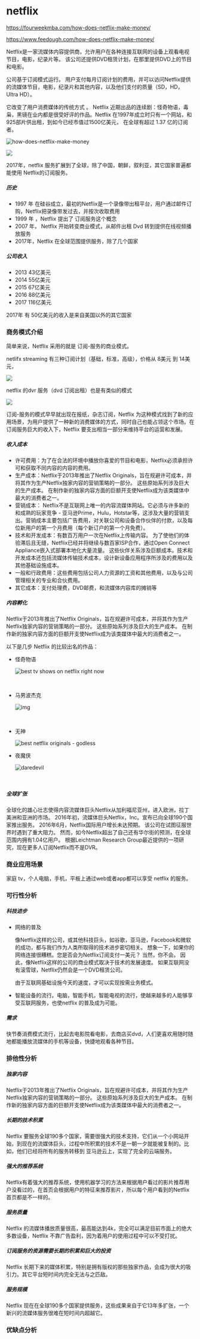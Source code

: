 # netflix



https://fourweekmba.com/how-does-netflix-make-money/

https://www.feedough.com/how-does-netflix-make-money/



Netflix是一家流媒体内容提供商，允许用户在各种连接互联网的设备上观看电视节目，电影，纪录片等。 该公司还提供DVD租赁计划，在那里提供DVD上的节目和电影。

公司基于订阅模式运行。 用户支付每月订阅计划的费用，并可以访问Netflix提供的流媒体节目，电影，纪录片和其他内容，以及他们支付的质量（SD，HD，Ultra HD）。

它改变了用户消费媒体的传统方式 。 Netflix 近期出品的连续剧：怪奇物语，毒枭，黑镜在业内都是很受好评的作品。Netflix 在1997年成立时只有一个网站，和925部片供出租，到如今已经市值过1500亿美元， 在全球有超过 1.37 亿的订阅者。 

![how-does-netflix-make-money](https://fourweekmba.com/wp-content/uploads/2018/06/netflix-business-model-infographic.png)



![](./globa.jpg)

2017年，netflix 服务扩展到了全球，除了中国，朝鲜，叙利亚，其它国家普遍都能使用 Netflix的订阅服务。





##### 历史

* 1997 年 在硅谷成立，最初的Netflix是一个录像带出租平台，用户通过邮件订购，Netflix把录像带发过去，并按次收取费用
* 1999 年 ，Netflix 提出了 订阅服务这个概念
* 2007 年， Netflix 开始转变商业模式，从邮件出租 Dvd 转到提供在线视频播放服务
* 2017年，Netflix 在全球范围提供服务，除了几个国家






##### 公司收入

* 2013        43亿美元
* 2014        55亿美元
* 2015        67亿美元
* 2016        88亿美元
* 2017        116亿美元



2017年 有 50亿美元的收入是来自美国以外的其它国家

### 商务模式介绍

简单来说，Netflix 采用的就是 订阅-服务的商业模式。

netlifx streaming 有三种订阅计划（基础，标准，高级），价格从 8美元 到 14美元，

![](payment.jpg)

netflix 的dvr 服务（dvd 订阅出租）也是有类似的模式

![](dvr.png)



订阅-服务的模式早早就出现在报纸，杂志订阅，Netflix 为这种模式找到了新的应用场景，为用户提供了一种新的消费媒体的方式，同时自己也能占领这个市场。在订阅服务巨大的收入下，Netflix 要支出相当一部分来维持平台的运营和发展。

##### 收入成本

* 许可费用：为了在合法的环境中播放你喜爱的节目和电影，Netflix必须承担许可和获取不同内容的内容的费用。
* 生产成本：Netflix于2013年推出了Netflix Originals，旨在规避许可成本，并将其作为生产Netflix独家内容的营销策略的一部分。 这些原始系列涉及巨大的生产成本。 在制作新的独家内容方面的巨额开支使Netflix成为该类媒体中最大的消费者之一。
* 营销成本： Netflix不是互联网上唯一的内容流媒体网站。它必须与许多新的和成熟的玩家竞争 - 亚马逊Prime，Hulu，Hotstar等，这涉及大量的营销支出。营销成本主要包括广告费用，对关联公司和设备合作伙伴的付款，以及每位新用户的第一个月费用（每个新订户的第一个月免费）。
* 技术和开发成本：有数百万用户一次在Netflix上传输内容。 为了使他们的体验滞后且无缝，Netflix已经并将继续与数百家ISP合作，通过Open Connect Appliance嵌入式部署本地化大量流量。 这些伙伴关系涉及巨额成本。技术和开发成本还包括流媒体传输技术成本，设计新设备应用程序所涉及的费用以及其他基础设施成本。
* 一般和行政费用：这些费用包括公司人力资源的工资和其他费用，以及与公司管理相关的专业和合伙费用。
* 其它成本：支付处理费，DVD邮费，和流媒体内容库的摊销等

##### 内容孵化

Netflix于2013年推出了Netflix Originals，旨在规避许可成本，并将其作为生产Netflix独家内容的营销策略的一部分。 这些原始系列涉及巨大的生产成本。 在制作新的独家内容方面的巨额开支使Netflix成为该类媒体中最大的消费者之一。

以下是几步 Netflix 的比较出名的作品：

* 怪奇物语

  ![best tv shows on netflix right now](https://uproxx.files.wordpress.com/2017/08/starnger-things-uproxx.jpg?quality=95&w=650)

  ​

* 马男波杰克

  ![img](https://uproxx.files.wordpress.com/2016/12/bojack_horseman_s03e04_19m55s2391f.jpeg?quality=95&w=650)

  ​

* 无神 

  ![best netflix originals - godless](https://uproxx.files.wordpress.com/2017/11/godless-grid-uproxx.jpg?quality=95&w=650)

* 夜魔侠

  ![daredevil](https://uproxx.files.wordpress.com/2016/03/daredevil-netflix-charlie-cox.jpg?quality=95&w=650)

  ​



##### 全球扩张

全球化的雄心壮志使得内容流媒体巨头Netflix从加利福尼亚州，进入欧洲，拉丁美洲和亚洲的市场。 2016年初，流媒体巨头Netflix，Inc。宣布已向全球190个国家推出服务。 2016年6月，Netflix国际用户增长未达预期。 该公司在试图征服世界时遇到了重大阻力。 然而，如今Netflix超出了自己还有华尔街的预测，在全球范围内拥有1.04亿用户。 根据Leichtman Research Group最近提供的一项研究，现在更多人订阅Netflix而不是DVR。

### 商业应用场景

家庭 tv，个人电脑，手机，平板上通过web或者app都可以享受 netflix 的服务。



### 可行性分析

##### 科技进步

* 网络的普及

  像Netflix这样的公司，或其他科技巨头，如谷歌，亚马逊，Facebook和微软的成功，都与我们作为人类所取得的技术进步密切相关。 想象一下，如果你的网络连接很糟糕。您是否会为Netflix订阅支付一美元？ 当然，你不会。 因此，像Netflix这样的公司的商业模式取决于技术的发展速度。 如果互联网没有滚雪球，Netflix仍然会是一个DVD租赁公司。

  由于互联网基础设施今天的速度，才可以实现按需业务模式。

* 智能设备的流行。电脑，智能手机，智能电视的流行，使越来越多的人能够享受互联网服务，也使netflix 的普及成为可能。



##### 需求

快节奏消费模式流行，比起去电影院看电影，去商店买dvd，人们更喜欢用随时随地都能播放流媒体的手机等设备，快捷地观看各种节目。



### 排他性分析

##### 独家内容

Netflix于2013年推出了Netflix Originals，旨在规避许可成本，并将其作为生产Netflix独家内容的营销策略的一部分。 这些原始系列涉及巨大的生产成本。 在制作新的独家内容方面的巨额开支使Netflix成为该类媒体中最大的消费者之一。

##### 长期的技术积累

Netflix 要服务全球190多个国家，需要很强大的技术支持，它们从一个小网站开始，到现在的流媒体巨头，过程中所积累的技术不是一朝一夕就能被复制的。比如，他们已经将所有的服务转移到 亚马逊云上，实现了完全的云端服务。

##### 强大的推荐系统

Netflix有着强大的推荐系统，使用机器学习的方法来根据用户看过的影片推荐用户没看过的，在首页会根据用户的特征来推荐影片，所以每个用户看到的Netflix首页都是不一样的。

##### 服务质量

Netflix 的流媒体播放质量很高，最高能达到4k，完全可以满足目前市面上的绝大多数设备，Netflix 不靠广告盈利，因为着用户的使用过程中可以不受打扰。

##### 订阅服务的资源需要长期的积累和巨大的投资

Netflix 长期下来的媒体积累，特别是拥有版权的那些独家作品，会成为很大的吸引力。其它平台短时间内完全无法与之匹敌。

##### 服务规模

Netflix 现在在全球190多个国家提供服务，这些成果来自于它13年多扩张，一个新兴的流媒体服务很难在短时间内超越它。

### 优缺点分析





